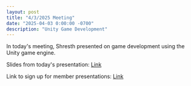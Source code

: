 ```yaml
---
layout: post
title: "4/3/2025 Meeting"
date: "2025-04-03 0:00:00 -0700"
description: "Unity Game Development"
---
```


In today's meeting, Shresth presented on game development using the Unity game engine.

Slides from today's presentation: [Link](https://docs.google.com/presentation/d/1rPt0Y2uRrl_nzCrZAOC0fTtZI6I-ZgPm8UYVIr4W9FQ/edit?usp=sharing)

Link to sign up for member presentations: [Link](https://tinyurl.com/CSPresentation25)
